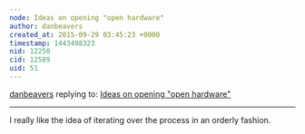 ```yaml
---
node: Ideas on opening "open hardware"
author: danbeavers
created_at: 2015-09-29 03:45:23 +0000
timestamp: 1443498323
nid: 12250
cid: 12589
uid: 51
---
```




[danbeavers](../profile/danbeavers) replying to: [Ideas on opening "open hardware"](../notes/liz/09-28-2015/ideas-on-opening-open-hardware)

----
I really like the idea of iterating over the process in an orderly fashion.  